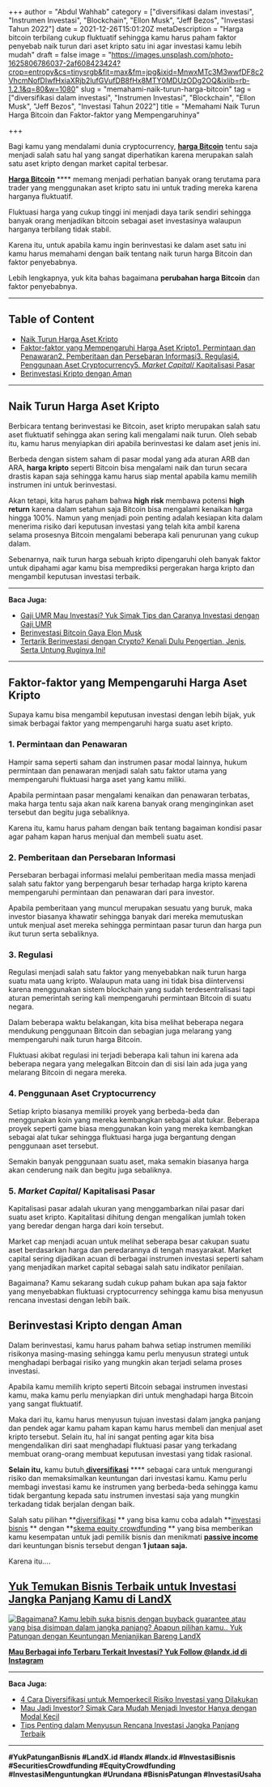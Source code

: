 +++
author = "Abdul Wahhab"
category = ["diversifikasi dalam investasi", "Instrumen Investasi", "Blockchain", "Ellon Musk", "Jeff Bezos", "Investasi Tahun 2022"]
date = 2021-12-26T15:01:20Z
metaDescription = "Harga bitcoin terbilang cukup fluktuatif sehingga kamu harus paham faktor penyebab naik turun dari aset kripto satu ini agar investasi kamu lebih mudah"
draft = false
image = "https://images.unsplash.com/photo-1625806786037-2af608423424?crop=entropy&cs=tinysrgb&fit=max&fm=jpg&ixid=MnwxMTc3M3wwfDF8c2VhcmNofDIwfHxiaXRjb2lufGVufDB8fHx8MTY0MDUzODg2OQ&ixlib=rb-1.2.1&q=80&w=1080"
slug = "memahami-naik-turun-harga-bitcoin"
tag = ["diversifikasi dalam investasi", "Instrumen Investasi", "Blockchain", "Ellon Musk", "Jeff Bezos", "Investasi Tahun 2022"]
title = "Memahami Naik Turun Harga Bitcoin dan Faktor-faktor yang Mempengaruhinya"

+++


Bagi kamu yang mendalami dunia cryptocurrency, [**harga Bitcoin**](https://www.rekeningku.com/trade/BTC-IDR) tentu saja menjadi salah satu hal yang sangat diperhatikan karena merupakan salah satu aset kripto dengan market capital terbesar.

[**Harga Bitcoin**](https://www.rekeningku.com/trade/BTC-IDR) **** memang menjadi perhatian banyak orang terutama para trader yang menggunakan aset kripto satu ini untuk trading mereka karena harganya fluktuatif.

Fluktuasi harga yang cukup tinggi ini menjadi daya tarik sendiri sehingga banyak orang menjadikan bitcoin sebagai aset investasinya walaupun harganya terbilang tidak stabil.

Karena itu, untuk apabila kamu ingin berinvestasi ke dalam aset satu ini kamu harus memahami dengan baik tentang naik turun harga Bitcoin dan faktor penyebabnya.

Lebih lengkapnya, yuk kita bahas bagaimana **perubahan harga Bitcoin** dan faktor penyebabnya.

---

## Table of Content

* [Naik Turun Harga Aset Kripto](https://landx.id/blog/memahami-naik-turun-harga-bitcoin/#naik-turun-harga-aset-kripto)
* [Faktor-faktor yang Mempengaruhi Harga Aset Kripto](https://landx.id/blog/memahami-naik-turun-harga-bitcoin/#faktor-faktor-yang-mempengaruhi-harga-aset-kripto)[1. Permintaan dan Penawaran](https://landx.id/blog/memahami-naik-turun-harga-bitcoin/#1-permintaan-dan-penawaran)[2. Pemberitaan dan Persebaran Informasi](https://landx.id/blog/memahami-naik-turun-harga-bitcoin/#2-pemberitaan-dan-persebaran-informasi)[3. Regulasi](https://landx.id/blog/memahami-naik-turun-harga-bitcoin/#3-regulasi)[4. Penggunaan Aset Cryptocurrency](https://landx.id/blog/memahami-naik-turun-harga-bitcoin/#4-penggunaan-aset-cryptocurrency)[5. _Market Capital_/ Kapitalisasi Pasar](https://landx.id/blog/memahami-naik-turun-harga-bitcoin/#5-market-capital-kapitalitasi-pasar)
* [Berinvestasi Kripto dengan Aman](https://landx.id/blog/memahami-naik-turun-harga-bitcoin/#berinvestasi-kripto-dengan-aman)

---

## Naik Turun Harga Aset Kripto

Berbicara tentang berinvestasi ke Bitcoin, aset kripto merupakan salah satu aset fluktuatif sehingga akan sering kali mengalami naik turun. Oleh sebab itu, kamu harus menyiapkan diri apabila berinvestasi ke dalam aset jenis ini.

Berbeda dengan sistem saham di pasar modal yang ada aturan ARB dan ARA, **harga kripto** seperti Bitcoin bisa mengalami naik dan turun secara drastis kapan saja sehingga kamu harus siap mental apabila kamu memilih instrumen ini untuk berinvestasi.

Akan tetapi, kita harus paham bahwa **high risk** membawa potensi **high return** karena dalam setahun saja Bitcoin bisa mengalami kenaikan harga hingga 100%. Namun yang menjadi poin penting adalah kesiapan kita dalam menerima risiko dari keputusan investasi yang telah kita ambil karena selama prosesnya Bitcoin mengalami beberapa kali penurunan yang cukup dalam.

Sebenarnya, naik turun harga sebuah kripto dipengaruhi oleh banyak faktor untuk dipahami agar kamu bisa memprediksi pergerakan harga kripto dan mengambil keputusan investasi terbaik.

---

**Baca Juga:**

* [Gaji UMR Mau Investasi? Yuk Simak Tips dan Caranya Investasi dengan Gaji UMR](https://landx.id/blog/cara-investasi-dengan-gaji-umr/)
* [Berinvestasi Bitcoin Gaya Elon Musk](https://landx.id/blog/berinvestasi-gaya-elon-musk-atau-warren-buffet-2-pandangan-buat-kamu-yang-ingin-ikutan-bitcoin/)
* [Tertarik Berinvestasi dengan Crypto? Kenali Dulu Pengertian, Jenis, Serta Untung Ruginya Ini!](https://landx.id/blog/tertarik-berinvestasi-dengan-crypto-kenali-dulu-pengertian-jenis-serta-untung-ruginya-ini/)

---

## Faktor-faktor yang Mempengaruhi Harga Aset Kripto

Supaya kamu bisa mengambil keputusan investasi dengan lebih bijak, yuk simak berbagai faktor yang mempengaruhi harga suatu aset kripto.

### 1. Permintaan dan Penawaran

Hampir sama seperti saham dan instrumen pasar modal lainnya, hukum permintaan dan penawaran menjadi salah satu faktor utama yang mempengaruhi fluktuasi harga aset yang kamu miliki.

Apabila permintaan pasar mengalami kenaikan dan penawaran terbatas, maka harga tentu saja akan naik karena banyak orang menginginkan aset tersebut dan begitu juga sebaliknya.

Karena itu, kamu harus paham dengan baik tentang bagaiman kondisi pasar agar paham kapan harus menjual dan membeli suatu aset.

### 2. Pemberitaan dan Persebaran Informasi

Persebaran berbagai informasi melalui pemberitaan media massa menjadi salah satu faktor yang berpengaruh besar terhadap harga kripto karena mempengaruhi permintaan dan penawaran dari para investor.

Apabila pemberitaan yang muncul merupakan sesuatu yang buruk, maka investor biasanya khawatir sehingga banyak dari mereka memutuskan untuk menjual aset mereka sehingga permintaan pasar turun dan harga pun ikut turun serta sebaliknya.

### 3. Regulasi

Regulasi menjadi salah satu faktor yang menyebabkan naik turun harga suatu mata uang kripto. Walaupun mata uang ini tidak bisa diintervensi karena menggunakan sistem blockchain yang sudah terdesentralisasi tapi aturan pemerintah sering kali mempengaruhi permintaan Bitcoin di suatu negara.

Dalam beberapa waktu belakangan, kita bisa melihat beberapa negara mendukung penggunaan Bitcoin dan sebagian juga melarang yang mempengaruhi naik turun harga Bitcoin.

Fluktuasi akibat regulasi ini terjadi beberapa kali tahun ini karena ada beberapa negara yang melegalkan Bitcoin dan di sisi lain ada juga yang melarang Bitcoin di negara mereka.

### 4. Penggunaan Aset Cryptocurrency

Setiap kripto biasanya memiliki proyek yang berbeda-beda dan menggunakan koin yang mereka kembangkan sebagai alat tukar. Beberapa proyek seperti game biasa menggunakan koin yang mereka kembangkan sebagai alat tukar sehingga fluktuasi harga juga bergantung dengan penggunaan aset tersebut.

Semakin banyak penggunaan suatu aset, maka semakin biasanya harga akan cenderung naik dan begitu juga sebaliknya.

### 5. _Market Capital_/ Kapitalisasi Pasar

Kapitalisasi pasar adalah ukuran yang menggambarkan nilai pasar dari suatu aset kripto. Kapitalitasi dihitung dengan mengalikan jumlah token yang beredar dengan harga dari koin tersebut.

Market cap menjadi acuan untuk melihat seberapa besar cakupan suatu aset berdasarkan harga dan peredarannya di tengah masyarakat. Market capital sering dijadikan acuan di berbagai instrumen investasi seperti saham yang menjadikan market capital sebagai salah satu indikator penilaian.

Bagaimana? Kamu sekarang sudah cukup paham bukan apa saja faktor yang menyebabkan fluktuasi cryptocurrency sehingga kamu bisa menyusun rencana investasi dengan lebih baik.

## Berinvestasi Kripto dengan Aman

Dalam berinvestasi, kamu harus paham bahwa setiap instrumen memiliki risikonya masing-masing sehingga kamu perlu menyusun strategi untuk menghadapi berbagai risiko yang mungkin akan terjadi selama proses investasi.

Apabila kamu memilih kripto seperti Bitcoin sebagai instrumen investasi kamu, maka kamu perlu menyiapkan diri untuk menghadapi harga Bitcoin yang sangat fluktuatif.

Maka dari itu, kamu harus menyusun tujuan investasi dalam jangka panjang dan pendek agar kamu paham kapan kamu harus membeli dan menjual aset kripto tersebut. Selain itu, hal ini sangat penting agar kita bisa mengendalikan diri saat menghadapi fluktuasi pasar yang terkadang membuat orang-orang membuat keputusan investasi yang tidak rasional.

**Selain itu,** kamu butuh[ **diversifikasi**](https://landx.id/blog/arti-penting-diversifikasi-dalam-investasi/) **** sebagai cara untuk mengurangi risiko dan memaksimalkan keuntungan dari investasi kamu. Kamu perlu membagi investasi kamu ke instrumen yang berbeda-beda sehingga kamu tidak bergantung kepada satu instrumen investasi saja yang mungkin terkadang tidak berjalan dengan baik.

Salah satu pilihan  **[diversifikasi](https://landx.id/blog/arti-penting-diversifikasi-dalam-investasi/) ** yang bisa kamu coba adalah  **[investasi bisnis](https://landx.id/project/) ** dengan  **[skema equity crowdfunding](https://landx.id/blog/arti-penting-diversifikasi-dalam-investasi/) ** yang bisa memberikan kamu kesempatan untuk jadi pemilik bisnis dan menikmati **[passive income](https://landx.id/blog/arti-penting-diversifikasi-dalam-investasi/)** dari keuntungan bisnis tersebut dengan **1 jutaan saja.** 

Karena itu....

## [Yuk Temukan Bisnis Terbaik untuk Investasi Jangka Panjang Kamu di LandX](https://landx.id/project/)

[![Bagaimana? Kamu lebih suka bisnis dengan buyback guarantee atau yang bisa disimpan dalam jangka panjang? Apapun pilihan kamu.. Yuk Patungan  dengan Keuntungan Menjanjikan Bareng LandX](https://accountgram-production.sfo2.cdn.digitaloceanspaces.com/landx_ghost/2021/10/Equity-Crowdfunding-di-Indonesia-1--3.png)](http://landx.id/)

**[Mau Berbagai info Terbaru Terkait Investasi? Yuk Follow @landx.id di Instagram](https://www.instagram.com/landx.id/?utm_medium=copy_link)**

---

**Baca Juga:**

* [4 Cara Diversifikasi untuk Memperkecil Risiko Investasi yang Dilakukan](https://landx.id/blog/arti-penting-diversifikasi-dalam-investasi/)
* [Mau Jadi Investor? Simak Cara Mudah Menjadi Investor Hanya dengan Modal Kecil](https://landx.id/blog/cara-menjadi-investor/)
* [Tips Penting dalam Menyusun Rencana Investasi Jangka Panjang Terbaik](https://landx.id/blog/investasi-jangka-panjang-adalah/)

---

**#YukPatunganBisnis    #LandX.id    #landx         #landx.id    #InvestasiBisnis  #SecuritiesCrowdfunding   #EquityCrowdfunding    #InvestasiMenguntungkan     #Urundana    #BisnisPatungan    #InvestasiUsaha**

